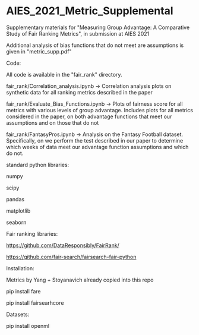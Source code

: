 # AIES_2021_Metric_Supplemental
Supplementary materials for "Measuring Group Advantage: A Comparative Study of Fair Ranking Metrics", in submission at AIES 2021

Additional analysis of bias functions that do not meet are assumptions is given in "metric_supp.pdf"

Code: 

All code is available in the "fair_rank" directory.

fair_rank/Correlation_analysis.ipynb -> Correlation analysis plots on synthetic data for all ranking metrics described in the paper

fair_rank/Evaluate_Bias_Functions.ipynb -> Plots of fairness score for all metrics with various levels of group advantage. Includes plots for all metrics considered in the paper, on both advantage functions that meet our assumptions and on those that do not

fair_rank/FantasyPros.ipynb -> Analysis on the Fantasy Football dataset. Specifically, on we perform the test described in our paper to determine which weeks of data meet our advantage function assumptions and which do not. 

standard python libraries:

numpy

scipy

pandas

matplotlib

seaborn

Fair ranking libraries:

https://github.com/DataResponsibly/FairRank/

https://github.com/fair-search/fairsearch-fair-python

Installation:

Metrics by Yang + Stoyanavich already copied into this repo

pip install fare

pip install fairsearhcore

Datasets:

pip install openml

